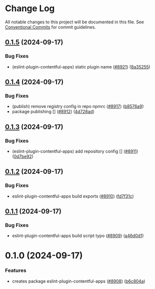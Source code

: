 # Change Log

All notable changes to this project will be documented in this file.
See [Conventional Commits](https://conventionalcommits.org) for commit guidelines.

## [0.1.5](https://github.com/contentful/apps/compare/@contentful/eslint-plugin-contentful-apps@0.1.4...@contentful/eslint-plugin-contentful-apps@0.1.5) (2024-09-17)

### Bug Fixes

- (eslint-plugin-contentful-apps) static plugin name ([#8921](https://github.com/contentful/apps/issues/8921)) ([8a35255](https://github.com/contentful/apps/commit/8a352558bab47d324a349e85bfa2424895cd305c))

## [0.1.4](https://github.com/contentful/apps/compare/@contentful/eslint-plugin-contentful-apps@0.1.3...@contentful/eslint-plugin-contentful-apps@0.1.4) (2024-09-17)

### Bug Fixes

- (publish) remove registry config in repo npmrc ([#8917](https://github.com/contentful/apps/issues/8917)) ([b8576a9](https://github.com/contentful/apps/commit/b8576a92e6d29cd06f6a10f9cb896f6990fcb285))
- package publishing [] ([#8912](https://github.com/contentful/apps/issues/8912)) ([4d728ad](https://github.com/contentful/apps/commit/4d728ad4618a8bebf91c9cc228de60896a62d47c))

## [0.1.3](https://github.com/contentful/apps/compare/@contentful/eslint-plugin-contentful-apps@0.1.2...@contentful/eslint-plugin-contentful-apps@0.1.3) (2024-09-17)

### Bug Fixes

- (eslint-plugin-contentful-apps) add repository config [] ([#8911](https://github.com/contentful/apps/issues/8911)) ([0d7be92](https://github.com/contentful/apps/commit/0d7be9288e92cd3f58a4ab25f8a5bb5b76a7f6ec))

## [0.1.2](https://github.com/contentful/apps/compare/@contentful/eslint-plugin-contentful-apps@0.1.1...@contentful/eslint-plugin-contentful-apps@0.1.2) (2024-09-17)

### Bug Fixes

- eslint-plugin-contentful-apps build exports ([#8910](https://github.com/contentful/apps/issues/8910)) ([fd7f31c](https://github.com/contentful/apps/commit/fd7f31ce16db0766a236a85c86336a8b3fbc898a))

## [0.1.1](https://github.com/contentful/apps/compare/@contentful/eslint-plugin-contentful-apps@0.1.0...@contentful/eslint-plugin-contentful-apps@0.1.1) (2024-09-17)

### Bug Fixes

- eslint-plugin-contentful-apps build script typo ([#8909](https://github.com/contentful/apps/issues/8909)) ([a46d0d1](https://github.com/contentful/apps/commit/a46d0d1548e7b4c95ad7bc920b54a944a60dd1b2))

# 0.1.0 (2024-09-17)

### Features

- creates package eslint-plugin-contentful-apps ([#8908](https://github.com/contentful/apps/issues/8908)) ([b6c804a](https://github.com/contentful/apps/commit/b6c804aed368712f9e1f5d2fcc4bdb4159f72a9f))
